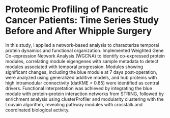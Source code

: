# Proteomic Profiling of Pancreatic Cancer Patients: Time Series Study Before and After Whipple Surgery
In this study, I applied a network-based analysis to characterize temporal protein dynamics and functional organization.
Implemented Weighted Gene Co-expression Network Analysis (WGCNA) to identify co-expressed protein modules, correlating module eigengenes with sample metadata to detect modules associated with temporal progression.
Modules showing significant changes, including the blue module at 7 days post-operation, were analyzed using generalized additive models, and hub proteins with high intramodular connectivity (datKME > 0.85) were identified as central drivers.
Functional interpretation was achieved by integrating the blue module with protein–protein interaction networks from STRING, followed by enrichment analysis using clusterProfiler and modularity clustering with the Louvain algorithm, revealing pathway modules with crosstalk and coordinated biological activity.

